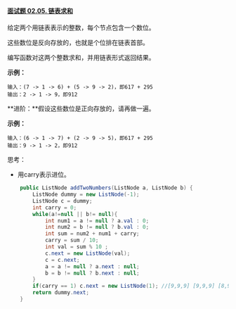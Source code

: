 #### [面试题 02.05. 链表求和](https://leetcode-cn.com/problems/sum-lists-lcci/)

给定两个用链表表示的整数，每个节点包含一个数位。

这些数位是反向存放的，也就是个位排在链表首部。

编写函数对这两个整数求和，并用链表形式返回结果。

**示例：**

```
输入：(7 -> 1 -> 6) + (5 -> 9 -> 2)，即617 + 295
输出：2 -> 1 -> 9，即912
```

**进阶：**假设这些数位是正向存放的，请再做一遍。

**示例：**

```
输入：(6 -> 1 -> 7) + (2 -> 9 -> 5)，即617 + 295
输出：9 -> 1 -> 2，即912
```

思考：

- 用carry表示进位。

```java
    public ListNode addTwoNumbers(ListNode a, ListNode b) {
        ListNode dummy = new ListNode(-1);
        ListNode c = dummy;
        int carry = 0;
        while(a!=null || b!= null){
            int num1 = a != null ? a.val : 0;
            int num2 = b != null ? b.val : 0;
            int sum = num2 + num1 + carry;
            carry = sum / 10;
            int val = sum % 10 ;
            c.next = new ListNode(val);
            c = c.next; 
            a = a != null ? a.next : null;
            b = b != null ? b.next : null;
        }
        if(carry == 1) c.next = new ListNode(1); //[9,9,9] [9,9,9] [8,9,9,1]
        return dummy.next;
    }
```

